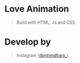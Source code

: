 # Love Animation
> Build with HTML, Js and CSS

# Develop by
>  Instagram ([@mhmdfiqrii_](https://instagram.com/mhmdfiqrii_))
